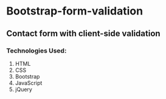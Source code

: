 # Bootstrap-form-validation
## Contact form with client-side validation

### Technologies Used:
1. HTML
2. CSS
3. Bootstrap
4. JavaScript
5. jQuery
